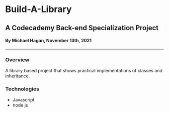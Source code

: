 # Build-A-Library 

## A Codecademy Back-end Specialization Project

#### By Michael Hagan, November 13th, 2021
------------------------------------------------

### Overview
A library based project that shows practical implementations of classes and inheritance.

### Technologies
* Javascript
* node.js
